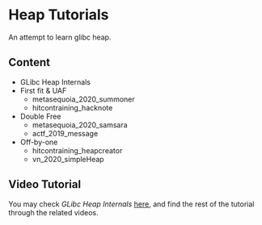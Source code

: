 # Heap Tutorials
An attempt to learn glibc heap.

## Content
- GLibc Heap Internals
- First fit & UAF
  - metasequoia_2020_summoner
  - hitcontraining_hacknote
- Double Free
  - metasequoia_2020_samsara
  - actf_2019_message
- Off-by-one
  - hitcontraining_heapcreator
  - vn_2020_simpleHeap

## Video Tutorial
You may check *GLibc Heap Internals* [here](https://www.bilibili.com/video/av90609384/), and find the rest of the tutorial through the related videos.